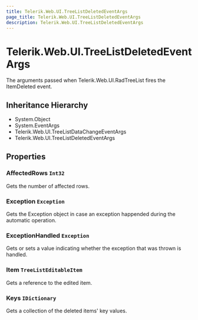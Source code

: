 ```yaml
---
title: Telerik.Web.UI.TreeListDeletedEventArgs
page_title: Telerik.Web.UI.TreeListDeletedEventArgs
description: Telerik.Web.UI.TreeListDeletedEventArgs
---
```


# Telerik.Web.UI.TreeListDeletedEventArgs

The arguments passed when Telerik.Web.UI.RadTreeList fires the ItemDeleted event.

## Inheritance Hierarchy

* System.Object
* System.EventArgs
* Telerik.Web.UI.TreeListDataChangeEventArgs
* Telerik.Web.UI.TreeListDeletedEventArgs

## Properties

###  AffectedRows `Int32`

Gets the number of affected rows.

###  Exception `Exception`

Gets the Exception object in case an exception happended during
            the automatic operation.

###  ExceptionHandled `Exception`

Gets or sets a value indicating whether the exception
            that was thrown is handled.

###  Item `TreeListEditableItem`

Gets a reference to the edited item.

###  Keys `IDictionary`

Gets a collection of the deleted items' key values.

